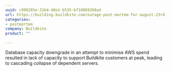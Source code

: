 ```yaml
---
uuid: c990285e-31b4-48e1-b535-bf18869268ad
url: https://building.buildkite.com/outage-post-mortem-for-august-23rd-82b619a3679b
categories:
- postmortem
company: Buildkite
product: ""

---
```


Database capacity downgrade in an attempt to minimise AWS spend resulted in lack of capacity to support Buildkite customers at peak, leading to cascading collapse of dependent servers.
